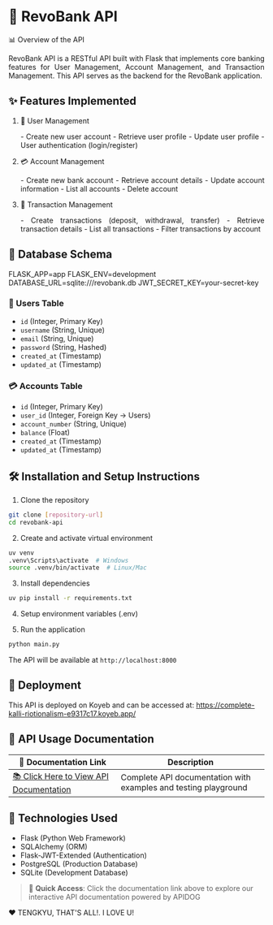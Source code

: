 # 🏦 RevoBank API

📊 Overview of the API
<div style="text-align: justify">
RevoBank API is a RESTful API built with Flask that implements core banking features for User Management, Account Management, and Transaction Management. This API serves as the backend for the RevoBank application.
</div>

## ✨ Features Implemented
1. 👤 User Management
   <div style="text-align: justify">
   - Create new user account
   - Retrieve user profile
   - Update user profile
   - User authentication (login/register)
   </div>

2. 💳 Account Management
   <div style="text-align: justify">
   - Create new bank account
   - Retrieve account details
   - Update account information
   - List all accounts
   - Delete account
   </div>

3. 💸 Transaction Management
   <div style="text-align: justify">
   - Create transactions (deposit, withdrawal, transfer)
   - Retrieve transaction details
   - List all transactions
   - Filter transactions by account
   </div>

## 📑 Database Schema
FLASK_APP=app
FLASK_ENV=development
DATABASE_URL=sqlite:///revobank.db
JWT_SECRET_KEY=your-secret-key

### 👤 Users Table
- `id` (Integer, Primary Key)
- `username` (String, Unique)
- `email` (String, Unique)
- `password` (String, Hashed)
- `created_at` (Timestamp)
- `updated_at` (Timestamp)

### 💳 Accounts Table
- `id` (Integer, Primary Key)
- `user_id` (Integer, Foreign Key → Users)
- `account_number` (String, Unique)
- `balance` (Float)
- `created_at` (Timestamp)
- `updated_at` (Timestamp)

## 🛠️ Installation and Setup Instructions
1. Clone the repository
```bash
git clone [repository-url]
cd revobank-api
```

2. Create and activate virtual environment
```bash
uv venv
.venv\Scripts\activate  # Windows
source .venv/bin/activate  # Linux/Mac
```

3. Install dependencies
```bash
uv pip install -r requirements.txt
```

4. Setup environment variables (.env)

5. Run the application
```bash
python main.py
```

The API will be available at `http://localhost:8000`

## 🚀 Deployment
This API is deployed on Koyeb and can be accessed at: https://complete-kalli-riotionalism-e9317c17.koyeb.app/

## 📝 API Usage Documentation

| 🔗 Documentation Link | Description |
|---------------------|-------------|
| [📚 Click Here to View API Documentation](https://www.apidog.com/apidoc/shared-61623065-9612-491e-afc9-59a12a557d0e) | Complete API documentation with examples and testing playground |

## 🔧 Technologies Used
- Flask (Python Web Framework)
- SQLAlchemy (ORM)
- Flask-JWT-Extended (Authentication)
- PostgreSQL (Production Database)
- SQLite (Development Database)

> 🌟 **Quick Access**: Click the documentation link above to explore our interactive API documentation powered by APIDOG

❤️ TENGKYU, THAT'S ALL!. I LOVE U!